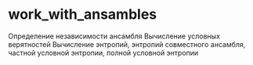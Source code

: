 # work_with_ansambles
Определение независимости ансамбля
Вычисление условных верятностей
Вычисление энтропий, энтропий совместного ансамбля, частной условной энтропии, полной условной энтропии 
